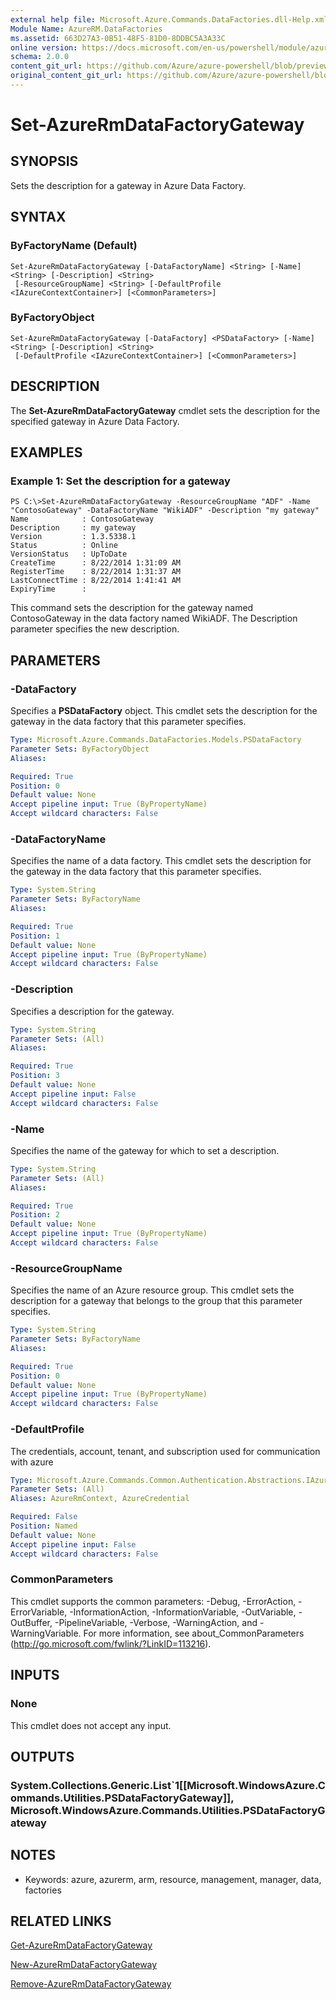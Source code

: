```yaml
---
external help file: Microsoft.Azure.Commands.DataFactories.dll-Help.xml
Module Name: AzureRM.DataFactories
ms.assetid: 663D27A3-0B51-48F5-81D0-8DDBC5A3A33C
online version: https://docs.microsoft.com/en-us/powershell/module/azurerm.datafactories/set-azurermdatafactorygateway
schema: 2.0.0
content_git_url: https://github.com/Azure/azure-powershell/blob/preview/src/ResourceManager/DataFactories/Commands.DataFactories/help/Set-AzureRmDataFactoryGateway.md
original_content_git_url: https://github.com/Azure/azure-powershell/blob/preview/src/ResourceManager/DataFactories/Commands.DataFactories/help/Set-AzureRmDataFactoryGateway.md
---
```


# Set-AzureRmDataFactoryGateway

## SYNOPSIS
Sets the description for a gateway in Azure Data Factory.

## SYNTAX

### ByFactoryName (Default)
```
Set-AzureRmDataFactoryGateway [-DataFactoryName] <String> [-Name] <String> [-Description] <String>
 [-ResourceGroupName] <String> [-DefaultProfile <IAzureContextContainer>] [<CommonParameters>]
```

### ByFactoryObject
```
Set-AzureRmDataFactoryGateway [-DataFactory] <PSDataFactory> [-Name] <String> [-Description] <String>
 [-DefaultProfile <IAzureContextContainer>] [<CommonParameters>]
```

## DESCRIPTION
The **Set-AzureRmDataFactoryGateway** cmdlet sets the description for the specified gateway in Azure Data Factory.

## EXAMPLES

### Example 1: Set the description for a gateway
```
PS C:\>Set-AzureRmDataFactoryGateway -ResourceGroupName "ADF" -Name "ContosoGateway" -DataFactoryName "WikiADF" -Description "my gateway"
Name            : ContosoGateway
Description     : my gateway
Version         : 1.3.5338.1
Status          : Online
VersionStatus   : UpToDate
CreateTime      : 8/22/2014 1:31:09 AM
RegisterTime    : 8/22/2014 1:31:37 AM
LastConnectTime : 8/22/2014 1:41:41 AM
ExpiryTime      :
```

This command sets the description for the gateway named ContosoGateway in the data factory named WikiADF.
The Description parameter specifies the new description.

## PARAMETERS

### -DataFactory
Specifies a **PSDataFactory** object.
This cmdlet sets the description for the gateway in the data factory that this parameter specifies.

```yaml
Type: Microsoft.Azure.Commands.DataFactories.Models.PSDataFactory
Parameter Sets: ByFactoryObject
Aliases:

Required: True
Position: 0
Default value: None
Accept pipeline input: True (ByPropertyName)
Accept wildcard characters: False
```

### -DataFactoryName
Specifies the name of a data factory.
This cmdlet sets the description for the gateway in the data factory that this parameter specifies.

```yaml
Type: System.String
Parameter Sets: ByFactoryName
Aliases:

Required: True
Position: 1
Default value: None
Accept pipeline input: True (ByPropertyName)
Accept wildcard characters: False
```

### -Description
Specifies a description for the gateway.

```yaml
Type: System.String
Parameter Sets: (All)
Aliases:

Required: True
Position: 3
Default value: None
Accept pipeline input: False
Accept wildcard characters: False
```

### -Name
Specifies the name of the gateway for which to set a description.

```yaml
Type: System.String
Parameter Sets: (All)
Aliases:

Required: True
Position: 2
Default value: None
Accept pipeline input: True (ByPropertyName)
Accept wildcard characters: False
```

### -ResourceGroupName
Specifies the name of an Azure resource group.
This cmdlet sets the description for a gateway that belongs to the group that this parameter specifies.

```yaml
Type: System.String
Parameter Sets: ByFactoryName
Aliases:

Required: True
Position: 0
Default value: None
Accept pipeline input: True (ByPropertyName)
Accept wildcard characters: False
```

### -DefaultProfile
The credentials, account, tenant, and subscription used for communication with azure

```yaml
Type: Microsoft.Azure.Commands.Common.Authentication.Abstractions.IAzureContextContainer
Parameter Sets: (All)
Aliases: AzureRmContext, AzureCredential

Required: False
Position: Named
Default value: None
Accept pipeline input: False
Accept wildcard characters: False
```

### CommonParameters
This cmdlet supports the common parameters: -Debug, -ErrorAction, -ErrorVariable, -InformationAction, -InformationVariable, -OutVariable, -OutBuffer, -PipelineVariable, -Verbose, -WarningAction, and -WarningVariable. For more information, see about_CommonParameters (http://go.microsoft.com/fwlink/?LinkID=113216).

## INPUTS

### None
This cmdlet does not accept any input.

## OUTPUTS

### System.Collections.Generic.List`1[[Microsoft.WindowsAzure.Commands.Utilities.PSDataFactoryGateway]], Microsoft.WindowsAzure.Commands.Utilities.PSDataFactoryGateway

## NOTES
* Keywords: azure, azurerm, arm, resource, management, manager, data, factories

## RELATED LINKS

[Get-AzureRmDataFactoryGateway](./Get-AzureRmDataFactoryGateway.md)

[New-AzureRmDataFactoryGateway](./New-AzureRmDataFactoryGateway.md)

[Remove-AzureRmDataFactoryGateway](./Remove-AzureRmDataFactoryGateway.md)


